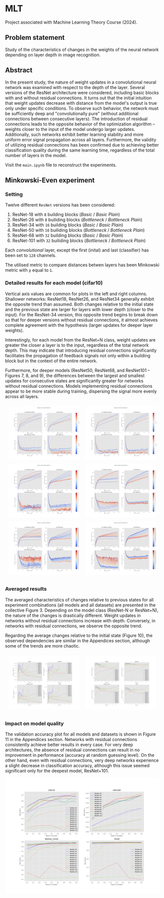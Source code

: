# MLT
Project associated with Machine Learning Theory Course (2024).

## Problem statement

Study of the characteristics of changes in the weights of the neural network depending on layer depth in image recognition.

## Abstract

In the present study, the nature of weight updates in a convolutional neural network was examined with respect to the depth of the layer. Several versions of the ResNet architecture were considered, including basic blocks with and without residual connections. It turns out that the initial intuition that weight updates decrease with distance from the model's output is true only under specific conditions. To observe such behavior, the network must be sufficiently deep and "convolutionally pure" (without additional connections between consecutive layers). The introduction of residual connections leads to the opposite behavior of the optimization algorithm – weights closer to the input of the model undergo larger updates. Additionally, such networks exhibit better learning stability and more uniform error signal propagation across all layers. Furthermore, the validity of utilizing residual connections has been confirmed due to achieving better classification quality during the same learning time, regardless of the total number of layers in the model.

Visit the `main.ipynb` file to reconstruct the experiments.

## Minkowski-Even experiment

### Setting

Twelve different `ResNet` versions has been considered:

1. ResNet-18 with `8` building blocks (*Basic* / *Basic Plain*)
2. ResNet-26 with `8` builiding blocks (*Bottleneck* / *Bottleneck Plain*)
3. ResNet-34 with `16` building blocks (*Basic* / *Basic Plain*)
4. ResNet-50 with `16` builiding blocks (*Bottleneck* / *Bottleneck Plain*)
5. ResNet-68 with `32` building blocks (*Basic* / *Basic Plain*)
6. ResNet-101 with `32` builiding blocks (*Bottleneck* / *Bottleneck Plain*)

Each *convolutional* layer, except the first (inital) and last (classifier) has been set to `128` channels.

The utilised metric to compare distances betwen layers has been Minkowski metric with `p` equal to `1`.

### Detailed results for each model (cifar10)

Vertical axis values are common for plots in the left and right columns. Shallower networks: ResNet18, ResNet26, and ResNet34 generally exhibit the opposite trend than assumed. Both changes relative to the initial state and the previous state are larger for layers with lower depth (closer to the input). For the ResNet-34 version, this opposite trend begins to break down so that for deeper versions without residual connections, it almost achieves complete agreement with the hypothesis (larger updates for deeper layer weights).

Interestingly, for each model from the ResNet+N class, weight updates are greater the closer a layer is to the input, regardless of the total network depth. This may indicate that introducing residual connections significantly facilitates the propagation of feedback signals not only within a building block but in the context of the entire network.

Furthermore, for deeper models (ResNet50, ResNet68, and ResNet101 – Figures 7, 8, and 9), the differences between the largest and smallest updates for consecutive states are significantly greater for networks without residual connections. Models implementing residual connections appear to be more stable during training, dispersing the signal more evenly across all layers.

<div class="image-container">
  <style>
    .image-container {
      display: flex;
      justify-content: center;
    }
    .image-column {
      margin: 0 10px; /* Adjust the margin as needed */
    }
    .image-column p {
      margin: 10px 0; /* Adjust the margin as needed */
    }
  </style>

  <div class="image-column">
    <p align="center">
      <img src="./experiments/Minkowski-Even/cifar10/ResNet-18/Differences.png" alt="Differences" />
    </p>
    <p align="center">
      <img src="./experiments/Minkowski-Even/cifar10/ResNet-34/Differences.png" alt="Differences" />
    </p>
    <p align="center">
      <img src="./experiments/Minkowski-Even/cifar10/ResNet-68/Differences.png" alt="Differences" />
    </p>
  </div>

  <div class="image-column">
    <p align="center">
      <img src="./experiments/Minkowski-Even/cifar10/ResNet-26/Differences.png" alt="Differences" />
    </p>
    <p align="center">
      <img src="./experiments/Minkowski-Even/cifar10/ResNet-50/Differences.png" alt="Differences" />
    </p>
    <p align="center">
      <img src="./experiments/Minkowski-Even/cifar10/ResNet-101/Differences.png" alt="Differences" />
    </p>
  </div>
</div>

### Averaged results

The averaged characteristics of changes relative to previous states for all experiment combinations (all models and all datasets) are presented in the collective Figure 3. Depending on the model class (ResNet-N or ResNet+N), the nature of the changes is drastically different. Weight updates in networks without residual connections increase with depth. Conversely, in networks with residual connections, we observe the opposite trend.

Regarding the average changes relative to the initial state (Figure 10), the observed dependencies are similar in the Appendices section, although some of the trends are more chaotic.

<div class="image-container">
  <style>
    .image-container {
      display: flex;
      justify-content: center;
    }
    .image-column {
      margin: 0 10px; /* Adjust the margin as needed */
    }
    .image-column p {
      margin: 10px 0; /* Adjust the margin as needed */
    }
  </style>
  <div class="image-column">
    <p align="center">
      <img src="./experiments/Minkowski-Even/Gathered init differences.png" alt="Gathered init differences" />
    </p>
    </div>
  <div class="image-column">
    <p align="center">
      <img src="./experiments/Minkowski-Even/Gathered next differences.png" alt="Gathered next differences" />
    </p>
  </div>
</div>

### Impact on model quality

The validation accuracy plot for all models and datasets is shown in Figure 11 in the Appendices section. Networks with residual connections consistently achieve better results in every case. For very deep architectures, the absence of residual connections can result in no improvement in performance (accuracy at random guessing level). On the other hand, even with residual connections, very deep networks experience a slight decrease in classification accuracy, although this issue seemed significant only for the deepest model, ResNet+101.

<p align="center">
    <img src="./experiments/Minkowski-Even/Gathered accuracies.png" alt="Gathered accuracies" />
</p>